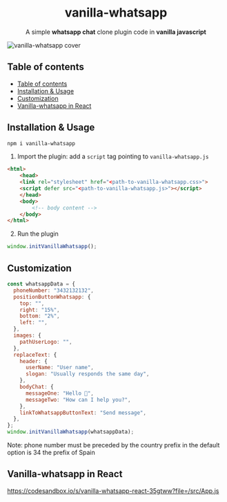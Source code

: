 # <center>vanilla-whatsapp<center/>

<center>A simple <b>whatsapp chat</b>  clone plugin code in <b>vanilla javascript</b></center>

![vanilla-whatsapp cover](https://res.cloudinary.com/carlosdev96/image/upload/v1658245019/vanilla-whatsapp/vanilla-whatsapp-cover_rvtxnp.png)

## Table of contents
  - [Table of contents](#table-of-contents)
  - [Installation & Usage](#installation--usage)
  - [Customization](#customization)
  - [Vanilla-whatsapp in React](#vanilla-whatsapp-in-react)

## Installation & Usage

```bash
npm i vanilla-whatsapp
```

1. Import the plugin: add a `script` tag pointing to `vanilla-whatsapp.js`
```html
<html>
    <head>
    <link rel="stylesheet" href="<path-to-vanilla-whatsapp.css>">
    <script defer src="<path-to-vanilla-whatsapp.js>"></script>
    </head>
    <body>
        <!-- body content -->    
    </body>
</html>
```

2. Run the plugin
```js
window.initVanillaWhatsapp();
```

## Customization
```js
const whatsappData = {
  phoneNumber: "3432132132",
  positionButtonWhatsapp: {
    top: "",
    right: "15%",
    bottom: "2%",
    left: "",
  },
  images: {
    pathUserLogo: "",
  },
  replaceText: {
    header: {
      userName: "User name",
      slogan: "Usually responds the same day",
    },
    bodyChat: {
      messageOne: "Hello 👋",
      messageTwo: "How can I help you?",
    },
    linkToWhatsappButtonText: "Send message",
  },
};
window.initVanillaWhatsapp(whatsappData);
```

<span>Note: phone number must be preceded by the country prefix in the default option is 34 the prefix of Spain<span>

## Vanilla-whatsapp in React
https://codesandbox.io/s/vanilla-whatsapp-react-35gtww?file=/src/App.js